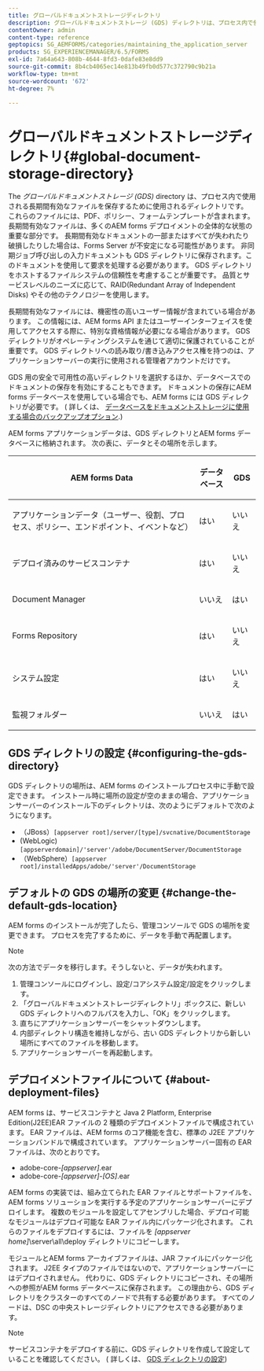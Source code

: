 ```yaml
---
title: グローバルドキュメントストレージディレクトリ
description: グローバルドキュメントストレージ (GDS) ディレクトリは、プロセス内で使用される長期間有効なファイルの保存に使用されるディレクトリです。
contentOwner: admin
content-type: reference
geptopics: SG_AEMFORMS/categories/maintaining_the_application_server
products: SG_EXPERIENCEMANAGER/6.5/FORMS
exl-id: 7a64a643-808b-4644-8fd3-0dafe83e8dd9
source-git-commit: 8b4cb4065ec14e813b49fb0d577c372790c9b21a
workflow-type: tm+mt
source-wordcount: '672'
ht-degree: 7%

---
```


# グローバルドキュメントストレージディレクトリ{#global-document-storage-directory}

The *グローバルドキュメントストレージ (GDS)* directory は、プロセス内で使用される長期間有効なファイルを保存するために使用されるディレクトリです。 これらのファイルには、PDF、ポリシー、フォームテンプレートが含まれます。 長期間有効なファイルは、多くのAEM forms デプロイメントの全体的な状態の重要な部分です。 長期間有効なドキュメントの一部またはすべてが失われたり破損したりした場合は、Forms Server が不安定になる可能性があります。 非同期ジョブ呼び出しの入力ドキュメントも GDS ディレクトリに保存されます。このドキュメントを使用して要求を処理する必要があります。 GDS ディレクトリをホストするファイルシステムの信頼性を考慮することが重要です。 品質とサービスレベルのニーズに応じて、RAID(Redundant Array of Independent Disks) やその他のテクノロジーを使用します。

長期間有効なファイルには、機密性の高いユーザー情報が含まれている場合があります。 この情報には、AEM forms API またはユーザーインターフェイスを使用してアクセスする際に、特別な資格情報が必要になる場合があります。 GDS ディレクトリがオペレーティングシステムを通じて適切に保護されていることが重要です。 GDS ディレクトリへの読み取り/書き込みアクセス権を持つのは、アプリケーションサーバーの実行に使用される管理者アカウントだけです。

GDS 用の安全で可用性の高いディレクトリを選択するほか、データベースでのドキュメントの保存を有効にすることもできます。 ドキュメントの保存にAEM forms データベースを使用している場合でも、AEM forms には GDS ディレクトリが必要です。 ( 詳しくは、 [データベースをドキュメントストレージに使用する場合のバックアップオプション](/help/forms/using/admin-help/files-back-recover.md#backup-options-when-database-is-used-for-document-storage).)

AEM forms アプリケーションデータは、GDS ディレクトリとAEM forms データベースに格納されます。 次の表に、データとその場所を示します。

<table>
 <thead>
  <tr>
   <th><p>AEM forms Data</p></th>
   <th><p>データベース</p></th>
   <th><p>GDS</p></th>
  </tr>
 </thead>
 <tbody>
  <tr>
   <td><p>アプリケーションデータ（ユーザー、役割、プロセス、ポリシー、エンドポイント、イベントなど）</p></td>
   <td><p>はい</p></td>
   <td><p>いいえ</p></td>
  </tr>
  <tr>
   <td><p>デプロイ済みのサービスコンテナ</p></td>
   <td><p>はい</p></td>
   <td><p>いいえ</p></td>
  </tr>
  <tr>
   <td><p>Document Manager </p></td>
   <td><p>いいえ</p></td>
   <td><p>はい</p></td>
  </tr>
  <tr>
   <td><p>Forms Repository</p></td>
   <td><p>はい</p></td>
   <td><p>いいえ</p></td>
  </tr>
  <tr>
   <td><p>システム設定</p></td>
   <td><p>はい</p></td>
   <td><p>いいえ</p></td>
  </tr>
  <tr>
   <td><p>監視フォルダー</p></td>
   <td><p>いいえ</p></td>
   <td><p>はい</p></td>
  </tr>
 </tbody>
</table>

## GDS ディレクトリの設定 {#configuring-the-gds-directory}

GDS ディレクトリの場所は、AEM forms のインストールプロセス中に手動で設定できます。 インストール時に場所の設定が空のままの場合、アプリケーションサーバーのインストール下のディレクトリは、次のようにデフォルトで次のようになります。

* （JBoss）`[appserver root]/server/[type]/svcnative/DocumentStorage`
* (WebLogic) `[appserverdomain]/'server'/adobe/DocumentServer/DocumentStorage`
* （WebSphere）`[appserver root]/installedApps/adobe/'server'/DocumentStorage`

## デフォルトの GDS の場所の変更 {#change-the-default-gds-location}

AEM forms のインストールが完了したら、管理コンソールで GDS の場所を変更できます。 プロセスを完了するために、データを手動で再配置します。

>[!NOTE]
>
>次の方法でデータを移行します。そうしないと、データが失われます。

1. 管理コンソールにログインし、設定/コアシステム設定/設定をクリックします。
1. 「グローバルドキュメントストレージディレクトリ」ボックスに、新しい GDS ディレクトリへのフルパスを入力し、「OK」をクリックします。
1. 直ちにアプリケーションサーバーをシャットダウンします。
1. 内部ディレクトリ構造を維持しながら、古い GDS ディレクトリから新しい場所にすべてのファイルを移動します。
1. アプリケーションサーバーを再起動します。

## デプロイメントファイルについて {#about-deployment-files}

AEM forms は、サービスコンテナと Java 2 Platform, Enterprise Edition(J2EE)EAR ファイルの 2 種類のデプロイメントファイルで構成されています。 EAR ファイルは、AEM forms のコア機能を含む、標準の J2EE アプリケーションバンドルで構成されています。 アプリケーションサーバー固有の EAR ファイルは、次のとおりです。

* adobe-core-*[appserver]*.ear
* adobe-core-*[appserver]*-*[OS]*.ear

AEM forms の実装では、組み立てられた EAR ファイルとサポートファイルを、AEM forms ソリューションを実行する予定のアプリケーションサーバーにデプロイします。 複数のモジュールを設定してアセンブリした場合、デプロイ可能なモジュールはデプロイ可能な EAR ファイル内にパッケージ化されます。 これらのファイルをデプロイするには、ファイルを *[appserver home]*\server\all\deploy ディレクトリにコピーします。

モジュールとAEM forms アーカイブファイルは、JAR ファイルにパッケージ化されます。 J2EE タイプのファイルではないので、アプリケーションサーバーにはデプロイされません。 代わりに、GDS ディレクトリにコピーされ、その場所への参照がAEM forms データベースに保存されます。 この理由から、GDS ディレクトリをクラスターのすべてのノードで共有する必要があります。 すべてのノードは、DSC の中央ストレージディレクトリにアクセスできる必要があります。

>[!NOTE]
>
>サービスコンテナをデプロイする前に、GDS ディレクトリを作成して設定していることを確認してください。 ( 詳しくは、 [GDS ディレクトリの設定](global-document-storage-directory.md#configuring-the-gds-directory))
